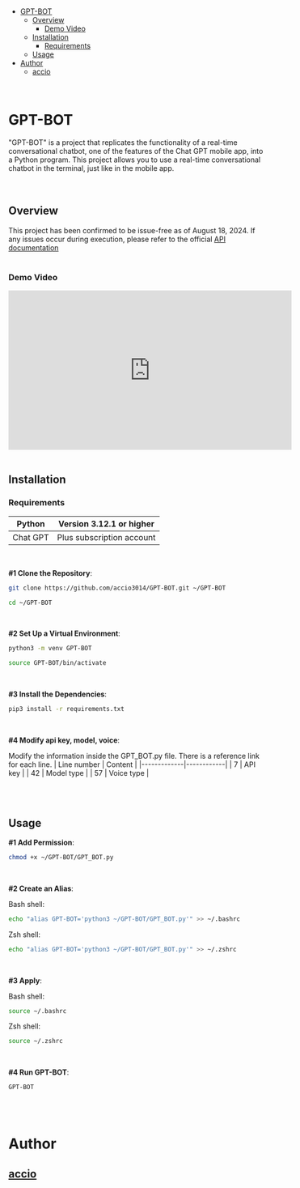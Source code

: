 <br>

- [GPT-BOT](#gpt-bot)
  - [Overview](#overview)
    - [Demo Video](#demo-video)
  - [Installation](#installation)
    - [Requirements](#requirements)
  - [Usage](#usage)
- [Author](#author)
  - [accio](#accio)

<br>

# GPT-BOT
"GPT-BOT" is a project that replicates the functionality of a real-time conversational chatbot, one of the features of the Chat GPT mobile app, into a Python program. This project allows you to use a real-time conversational chatbot in the terminal, just like in the mobile app.<br>
<br>
<br>

## Overview
This project has been confirmed to be issue-free as of August 18, 2024. If any issues occur during execution, please refer to the official <a href="https://platform.openai.com/docs/overview" target="_blank">API documentation</a>
<br>
<br>

### Demo Video
<iframe width="560" height="315" src="https://youtu.be/6UsDfMRtTOs" frameborder="0" allow="accelerometer; autoplay; clipboard-write; encrypted-media; gyroscope; picture-in-picture" allowfullscreen></iframe>

<br>
<br>

## Installation
### Requirements
| Python   | Version 3.12.1 or higher  |
|----------|---------------------------|
| Chat GPT | Plus subscription account |

<br>

**#1 Clone the Repository**:
```bash
git clone https://github.com/accio3014/GPT-BOT.git ~/GPT-BOT
```
```bash
cd ~/GPT-BOT
```
<br>

**#2 Set Up a Virtual Environment**:
```bash
python3 -m venv GPT-BOT
```
```bash
source GPT-BOT/bin/activate
```
<br>

**#3 Install the Dependencies**:
```bash
pip3 install -r requirements.txt
```
<br>

**#4 Modify api key, model, voice**:

Modify the information inside the GPT_BOT.py file. There is a reference link for each line.
| Line number | Content    |
|-------------|------------|
| 7           | API key    |
| 42          | Model type |
| 57          | Voice type |

<br>
<br>

## Usage
**#1 Add Permission**:
```bash
chmod +x ~/GPT-BOT/GPT_BOT.py
```
<br>

**#2 Create an Alias**:

Bash shell:
```bash
echo "alias GPT-BOT='python3 ~/GPT-BOT/GPT_BOT.py'" >> ~/.bashrc
```
Zsh shell:
```bash
echo "alias GPT-BOT='python3 ~/GPT-BOT/GPT_BOT.py'" >> ~/.zshrc
```
<br>

**#3 Apply**:

Bash shell:
```bash
source ~/.bashrc
```
Zsh shell:
```bash
source ~/.zshrc
```
<br>

**#4 Run GPT-BOT**:
```bash
GPT-BOT
```
<br>
<br>

# Author
## <a href="https://github.com/accio3014" target="_blank">accio</a>